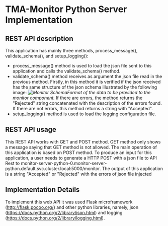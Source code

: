 
# TMA-Monitor Python Server Implementation 
 
 
 

## REST API description

This application has mainly three methods, process_message(), validate_schema(), and setup_logging():
- process_message() method is used to load the json file sent to this application and calls the validate_schema() method.
- validate_schema() method receives as argument the json file read in the previous method. Firstly, in this method it is verified if the json received has the same structure of the json schema illustrated by the following image:
*![Monitor Schema](https://github.com/nmsa/tma-framework-m/blob/master/interface/atmosphere_tma-m_schema.png)Format of the data to be provided to the monitor component.*
If there are errors, the method returns the "Rejected" string concatenated with the description of the errors found.
If there are not errors, this method returns a string with "Accepted".
- setup_logging() method is used to load the logging configuration file.


## REST API usage

This REST API works with GET and POST method. GET method only shows a message saying that GET method is not allowed.
The main operation of this application is based on POST method. 
To produce an input for this application, a user needs to generate a HTTP POST with a json file to API Rest to monitor-server-python-0.monitor-server-python.default.svc.cluster.local:5000/monitor.
The output of this application is a string "Accepted" or "Rejected" with the errors of json file injected





## Implementation Details
 To implement this web API it was used Flask microframework (http://flask.pocoo.org/) and other python libraries, namely, json (https://docs.python.org/2/library/json.html) and logging (https://docs.python.org/2/library/logging.html).

